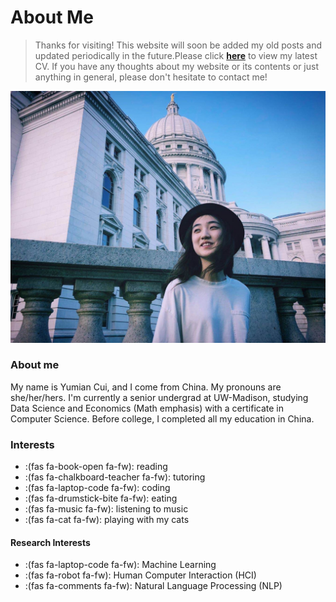 # About Me


> Thanks for visiting! This website will soon be added my old posts and updated periodically in the future.Please click **[here](/pdf/yc_resume_2022.pdf)** to view my latest CV. If you have any thoughts about my website or its contents or just anything in general, please don't hesitate to contact me! 

![c.r. Yizhou Lu](/images/Yumian-Capitol.jpg "May 2020 at Wisconsin State Capitol")

### About me

My name is Yumian Cui, and I come from China. My pronouns are she/her/hers. I'm currently a senior undergrad at UW-Madison, studying Data Science and Economics (Math emphasis) with a certificate in Computer Science. Before college, I completed all my education in China. 

### Interests 

* :(fas fa-book-open fa-fw): reading
* :(fas fa-chalkboard-teacher fa-fw): tutoring
* :(fas fa-laptop-code fa-fw): coding
* :(fas fa-drumstick-bite fa-fw): eating
* :(fas fa-music fa-fw): listening to music
* :(fas fa-cat fa-fw): playing with my cats

#### Research Interests

* :(fas fa-laptop-code fa-fw): Machine Learning
* :(fas fa-robot fa-fw): Human Computer Interaction (HCI)
* :(fas fa-comments fa-fw): Natural Language Processing (NLP)







